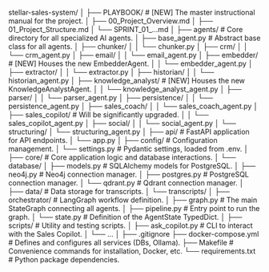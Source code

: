 <!-- markdownlint-disable MD022 MD032 MD030 MD007 MD031 MD046 MD001 MD025 MD050 MD009 MD024 MD047 MD041 -->
stellar-sales-system/
│
├── PLAYBOOK/                  # [NEW] The master instructional manual for the project.
│   ├── 00_Project_Overview.md
│   ├── 01_Project_Structure.md
│   └── SPRINT_01_...md
│
├── agents/                    # Core directory for all specialized AI agents.
│   ├── base_agent.py          # Abstract base class for all agents.
│   ├── chunker/
│   │   └── chunker.py
│   ├── crm/
│   │   └── crm_agent.py
│   ├── email/
│   │   └── email_agent.py
│   ├── embedder/              # [NEW] Houses the new EmbedderAgent.
│   │   └── embedder_agent.py
│   ├── extractor/
│   │   └── extractor.py
│   ├── historian/
│   │   └── historian_agent.py
│   ├── knowledge_analyst/     # [NEW] Houses the new KnowledgeAnalystAgent.
│   │   └── knowledge_analyst_agent.py
│   ├── parser/
│   │   └── parser_agent.py
│   ├── persistence/
│   │   └── persistence_agent.py
│   ├── sales_coach/
│   │   └── sales_coach_agent.py
│   ├── sales_copilot/         # Will be significantly upgraded.
│   │   └── sales_copilot_agent.py
│   ├── social/
│   │   └── social_agent.py
│   └── structuring/
│       └── structuring_agent.py
│
├── api/                       # FastAPI application for API endpoints.
│   └── app.py
│
├── config/                    # Configuration management.
│   └── settings.py            # Pydantic settings, loaded from .env.
│
├── core/                      # Core application logic and database interactions.
│   └── database/
│       ├── models.py          # SQLAlchemy models for PostgreSQL.
│       ├── neo4j.py           # Neo4j connection manager.
│       ├── postgres.py        # PostgreSQL connection manager.
│       └── qdrant.py          # Qdrant connection manager.
│
├── data/                      # Data storage for transcripts.
│   └── transcripts/
│
├── orchestrator/              # LangGraph workflow definition.
│   ├── graph.py               # The main StateGraph connecting all agents.
│   ├── pipeline.py            # Entry point to run the graph.
│   └── state.py               # Definition of the AgentState TypedDict.
│
├── scripts/                   # Utility and testing scripts.
│   ├── ask_copilot.py         # CLI to interact with the Sales Copilot.
│   └── ...
│
├── .gitignore
├── docker-compose.yml         # Defines and configures all services (DBs, Ollama).
├── Makefile                   # Convenience commands for installation, Docker, etc.
└── requirements.txt           # Python package dependencies.